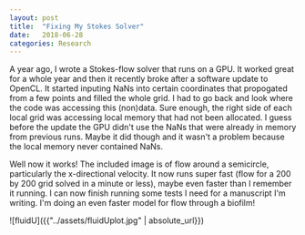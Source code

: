 ```yaml
---
layout: post
title:  "Fixing My Stokes Solver"
date:   2018-06-28
categories: Research
---
```


A year ago, I wrote a Stokes-flow solver that runs on a GPU. It worked great for a whole year and then it recently broke after a software update to OpenCL. It started inputing NaNs into certain coordinates that propogated from a few points and filled the whole grid. I had to go back and look where the code was accessing this (non)data. Sure enough, the right side of each local grid was accessing local memory that had not been allocated. I guess before the update the GPU didn't use the NaNs that were already in memory from previous runs. Maybe it did though and it wasn't a problem because the local memory never contained NaNs.

Well now it works! The included image is of flow around a semicircle, particularly the x-directional velocity. It now runs super fast (flow for a 200 by 200 grid solved in a minute or less), maybe even faster than I remember it running. I can now finish running some tests I need for a manuscript I'm writing. I'm doing an even faster model for flow through a biofilm!

![fluidU]({{"../assets/fluidUplot.jpg" | absolute_url}})



<!--- {% highlight ruby %}
def print_hi(name)
  puts "Hi, #{name}"
end
print_hi('Tom')
#=> prints 'Hi, Tom' to STDOUT.
{% endhighlight %} --->
